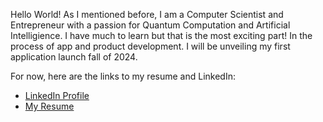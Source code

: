 Hello World! As I mentioned before, I am a Computer Scientist and Entrepreneur with a passion for Quantum Computation and Artificial Intelligience. I have much to learn but that is the most exciting part! In the process of app and product development. I will be unveiling my first application launch fall of 2024.

For now, here are the links to my resume and LinkedIn:

- [LinkedIn Profile](https://www.linkedin.com/in/erik-r-171147125/)
- [My Resume](https://docs.google.com/document/d/125OEsxAx71FvVA9q48xxUqqEZhFkWEik/edit?usp=sharing&ouid=112814436624898415305&rtpof=true&sd=true)





